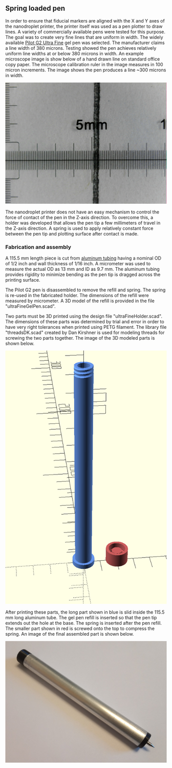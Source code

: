## Spring loaded pen

In order to ensure that fiducial markers are aligned with the X and Y axes of the nanodroplet printer, the printer itself was used as a pen plotter to draw lines. A variety of commercially available pens were tested for this purpose. The goal was to create very fine lines that are uniform in width. The widely available [Pilot G2 Ultra Fine](https://pilotpen.us/Product?0=40&1=29&cid=260) gel pen was selected. The manufacturer claims a line width of 380 microns. Testing showed the pen achieves relatively uniform line widths at or below 380 microns in width.  An example microscope image is show below of a hand drawn line on standard office copy paper. The microscope calibration ruler in the image measures in 100 micron increments. The image shows the pen produces a line ~300 microns in width. 

![pen line with microscope scale](https://github.com/matthew-yates/NanodropPrinter/blob/main/images/g2UltraFineExample.jpg)

The nanodroplet printer does not have an easy mechanism to control the force of contact of the pen in the Z-axis direction. To overcome this, a holder was developed that allows the pen tip a few millimeters of travel in the Z-axis direction. A spring is used to apply relatively constant force between the pen tip and plotting surface after contact is made.

### Fabrication and assembly

A 115.5 mm length piece is cut from [aluminum tubing](https://www.homedepot.com/p/Everbilt-36-in-x-1-2-in-x-1-16-in-Aluminum-Round-Tube-801247/204274002) having a nominal OD of 1/2 inch and wall thickness of 1/16 inch. A micrometer was used to measure the actual OD as 13 mm and ID as 9.7 mm. The aluminum tubing provides rigidity to minimize bending as the pen tip is dragged across the printing surface.

The Pilot G2 pen is disassembled to remove the refill and spring. The spring is re-used in the fabricated holder. The dimensions of the refill were measured by micrometer. A 3D model of the refill is provided in the file "ultraFineGelPen.scad".

Two parts must be 3D printed using the design file "ultraFineHolder.scad". The dimensions of these parts was determined by trial and error in order to have very right tolerances when printed using PETG filament. The library file "threadsDK.scad" created by Dan Kirshner is used for modeling threads for screwing the two parts together. The image of the 3D modeled parts is shown below.

![model used for 3D printed parts](https://github.com/matthew-yates/NanodropPrinter/blob/main/images/ultraFineHolderModel.png)

After printing these parts, the long part shown in blue is slid inside the 115.5 mm long aluminum tube. The gel pen refill is inserted so that the pen tip extends out the hole at the base. The spring is inserted after the pen refill. The smaller part shown in red is screwed onto the top to compress the spring. An image of the final assembled part is shown below.

![assembled spring loaded plotter pen](https://github.com/matthew-yates/NanodropPrinter/blob/main/images/ultraFineHolderPic.jpg)
 
